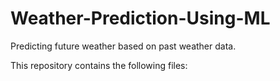 # Weather-Prediction-Using-ML
Predicting future weather based on past weather data.

This repository contains the following files:

